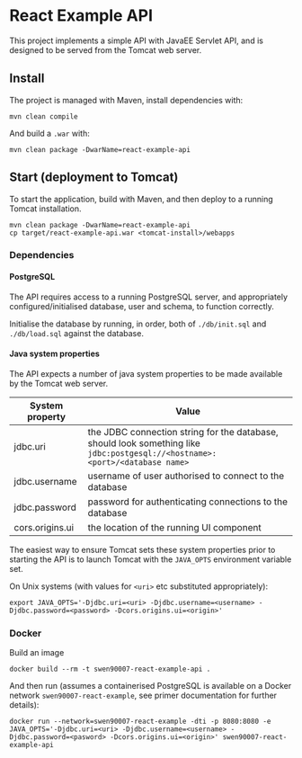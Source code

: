 # React Example API

This project implements a simple API with JavaEE Servlet API, and is designed to be served from the Tomcat web server.

## Install

The project is managed with Maven, install dependencies with:

```shell
mvn clean compile
```

And build a `.war` with:

```shell
mvn clean package -DwarName=react-example-api
```

## Start (deployment to Tomcat)

To start the application, build with Maven, and then deploy to a running Tomcat installation.

```shell
mvn clean package -DwarName=react-example-api
cp target/react-example-api.war <tomcat-install>/webapps
```

### Dependencies

#### PostgreSQL

The API requires access to a running PostgreSQL server, and appropriately configured/initialised database, user and schema, to function correctly.

Initialise the database by running, in order, both of `./db/init.sql` and `./db/load.sql` against the database.

#### Java system properties

The API expects a number of java system properties to be made available by the Tomcat web server.

| System property | Value |
| --------------- | ----- |
| jdbc.uri        | the JDBC connection string for the database, should look something like `jdbc:postgesql://<hostname>:<port>/<database name>`|
| jdbc.username   | username of user authorised to connect to the database |
| jdbc.password   | password for authenticating connections to the database |
| cors.origins.ui | the location of the running UI component |

The easiest way to ensure Tomcat sets these system properties prior to starting the API is to launch Tomcat with the `JAVA_OPTS` environment variable set.

On Unix systems (with values for `<uri>` etc substituted appropriately):

```shell
export JAVA_OPTS='-Djdbc.uri=<uri> -Djdbc.username=<username> -Djdbc.password=<password> -Dcors.origins.ui=<origin>'
```

### Docker

Build an image

```shell
docker build --rm -t swen90007-react-example-api .
```

And then run (assumes a containerised PostgreSQL is available on a Docker network `swen90007-react-example`, see primer documentation for further details):

```shell
docker run --network=swen90007-react-example -dti -p 8080:8080 -e JAVA_OPTS='-Djdbc.uri=<uri> -Djdbc.username=<username> -Djdbc.password=<pasword> -Dcors.origins.ui=<origin>' swen90007-react-example-api
```
